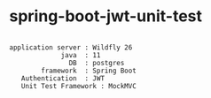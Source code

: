# spring-boot-jwt-unit-test

```JS

application server : Wildfly 26
             java  : 11
               DB  : postgres
        framework  : Spring Boot
   Authentication  : JWT
   Unit Test Framework : MockMVC


```
